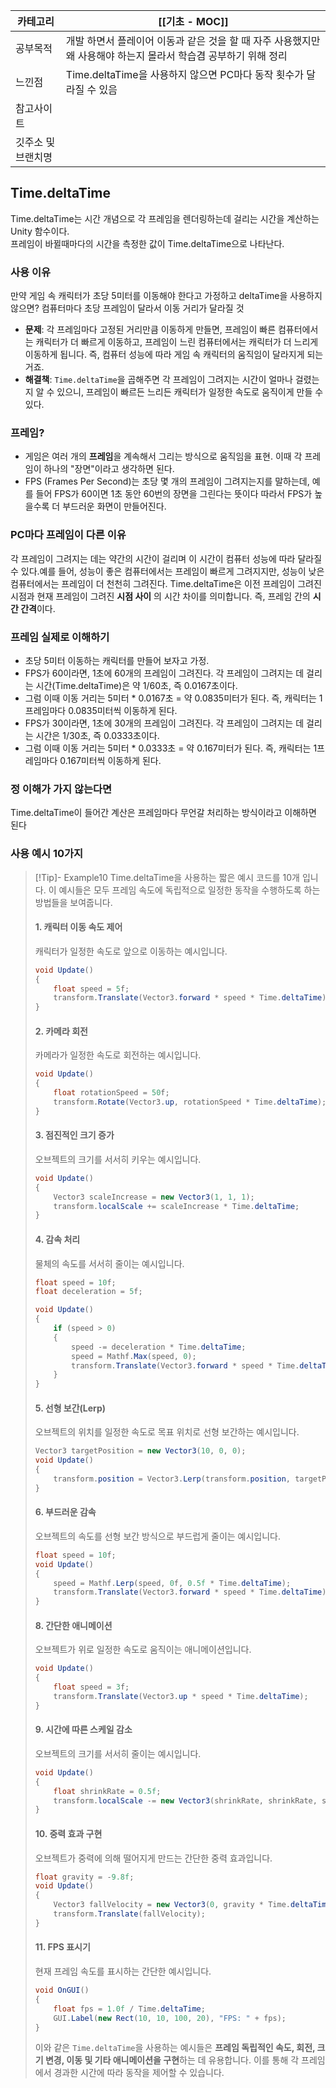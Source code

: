 
| 카테고리       | [[기초 - MOC]]                                                     |
| ---------- | ---------------------------------------------------------------- |
| 공부목적       | 개발 하면서 플레이어 이동과 같은 것을 할 때 자주 사용했지만 왜 사용해야 하는지 몰라서 학습겸 공부하기 위해 정리 |
| 느낀점        | Time.deltaTime을 사용하지 않으면 PC마다 동작 횟수가 달라질 수 있음                    |
| 참고사이트      |                                                                  |
| 깃주소 및 브랜치명 |                                                                  |
## Time.deltaTime
Time.deltaTime는 시간 개념으로 각 프레임을 렌더링하는데 걸리는 시간을 계산하는 Unity 함수이다.  
프레임이 바뀔때마다의 시간을 측정한 값이 Time.deltaTime으로 나타난다.
### 사용 이유
만약 게임 속 캐릭터가 초당 5미터를 이동해야 한다고 가정하고 deltaTime을 사용하지 않으면? 컴퓨터마다 초당 프레임이 달라서 이동 거리가 달라질 것
- **문제**: 각 프레임마다 고정된 거리만큼 이동하게 만들면, 프레임이 빠른 컴퓨터에서는 캐릭터가 더 빠르게 이동하고, 프레임이 느린 컴퓨터에서는 캐릭터가 더 느리게 이동하게 됩니다. 즉, 컴퓨터 성능에 따라 게임 속 캐릭터의 움직임이 달라지게 되는 거죠.
- **해결책**: `Time.deltaTime`을 곱해주면 각 프레임이 그려지는 시간이 얼마나 걸렸는지 알 수 있으니, 프레임이 빠르든 느리든 캐릭터가 일정한 속도로 움직이게 만들 수 있다.
### 프레임?
- 게임은 여러 개의 **프레임**을 계속해서 그리는 방식으로 움직임을 표현. 이때 각 프레임이 하나의 "장면"이라고 생각하면 된다.
- FPS (Frames Per Second)는 초당 몇 개의 프레임이 그려지는지를 말하는데, 예를 들어 FPS가 60이면 1초 동안 60번의 장면을 그린다는 뜻이다 따라서 FPS가 높을수록 더 부드러운 화면이 만들어진다.
### PC마다 프레임이 다른 이유
각 프레임이 그려지는 데는 약간의 시간이 걸리며 이 시간이 컴퓨터 성능에 따라 달라질 수 있다.예를 들어, 성능이 좋은 컴퓨터에서는 프레임이 빠르게 그려지지만, 성능이 낮은 컴퓨터에서는 프레임이 더 천천히 그려진다. Time.deltaTime은 이전 프레임이 그려진 시점과 현재 프레임이 그려진 **시점 사이** 의 시간 차이를 의미합니다. 즉, 프레임 간의 **시간 간격**이다.
### 프레임 실제로 이해하기
- 초당 5미터 이동하는 캐릭터를 만들어 보자고 가정.
- FPS가 60이라면, 1초에 60개의 프레임이 그려진다. 각 프레임이 그려지는 데 걸리는 시간(Time.deltaTime)은 약 1/60초, 즉 0.0167초이다.
- 그럼 이때 이동 거리는 5미터 * 0.0167초 = 약 0.0835미터가 된다. 즉, 캐릭터는 1프레임마다 0.0835미터씩 이동하게 된다.
- FPS가 30이라면, 1초에 30개의 프레임이 그려진다. 각 프레임이 그려지는 데 걸리는 시간은 1/30초, 즉 0.0333초이다.
- 그럼 이때 이동 거리는 5미터 * 0.0333초 = 약 0.167미터가 된다. 즉, 캐릭터는 1프레임마다 0.167미터씩 이동하게 된다.
### 정 이해가 가지 않는다면
 Time.deltaTime이 들어간 계산은 프레임마다 무언갈 처리하는 방식이라고 이해하면 된다
### 사용 예시 10가지
> [!Tip]- Example10
> Time.deltaTime을 사용하는 짧은 예시 코드를 10개 입니다. 
> 이 예시들은 모두 프레임 속도에 독립적으로 일정한 동작을 수행하도록 하는 방법들을 보여줍니다.
>#### 1. **캐릭터 이동 속도 제어**
> 캐릭터가 일정한 속도로 앞으로 이동하는 예시입니다.
> ```csharp
> void Update()
> {
>     float speed = 5f;
>     transform.Translate(Vector3.forward * speed * Time.deltaTime);
> }
> ```
>#### 2. **카메라 회전**
> 카메라가 일정한 속도로 회전하는 예시입니다.
> ```csharp
> void Update()
> {
>     float rotationSpeed = 50f;
>     transform.Rotate(Vector3.up, rotationSpeed * Time.deltaTime);
> }
> ```
> #### 3. **점진적인 크기 증가**
> 오브젝트의 크기를 서서히 키우는 예시입니다.
> ```csharp
> void Update()
> {
>     Vector3 scaleIncrease = new Vector3(1, 1, 1);
>     transform.localScale += scaleIncrease * Time.deltaTime;
> }
> ```
> #### 4. **감속 처리**
> 물체의 속도를 서서히 줄이는 예시입니다.
> ```csharp
> float speed = 10f;
> float deceleration = 5f;
> 
> void Update()
> {
>     if (speed > 0)
>     {
>         speed -= deceleration * Time.deltaTime;
>         speed = Mathf.Max(speed, 0);
>         transform.Translate(Vector3.forward * speed * Time.deltaTime);
>     }
> }
> ```
> #### 5. **선형 보간(Lerp)**
> 오브젝트의 위치를 일정한 속도로 목표 위치로 선형 보간하는 예시입니다.
> ```csharp
> Vector3 targetPosition = new Vector3(10, 0, 0);
> void Update()
> {
>     transform.position = Vector3.Lerp(transform.position, targetPosition, 0.1f * Time.deltaTime);
> }
> ```
> #### 6. **부드러운 감속**
> 오브젝트의 속도를 선형 보간 방식으로 부드럽게 줄이는 예시입니다.
> ```csharp
> float speed = 10f;
> void Update()
> {
>     speed = Mathf.Lerp(speed, 0f, 0.5f * Time.deltaTime);
>     transform.Translate(Vector3.forward * speed * Time.deltaTime);
> }
> ```
> #### 8. **간단한 애니메이션**
> 오브젝트가 위로 일정한 속도로 움직이는 애니메이션입니다.
> ```csharp
> void Update()
> {
>     float speed = 3f;
>     transform.Translate(Vector3.up * speed * Time.deltaTime);
> }
> ```
> #### 9. **시간에 따른 스케일 감소**
> 오브젝트의 크기를 서서히 줄이는 예시입니다.
> ```csharp
> void Update()
> {
>     float shrinkRate = 0.5f;
>     transform.localScale -= new Vector3(shrinkRate, shrinkRate, shrinkRate) * Time.deltaTime;
> }
> ```
> #### 10. **중력 효과 구현**
> 오브젝트가 중력에 의해 떨어지게 만드는 간단한 중력 효과입니다.
> ```csharp
> float gravity = -9.8f;
> void Update()
> {
>     Vector3 fallVelocity = new Vector3(0, gravity * Time.deltaTime, 0);
>     transform.Translate(fallVelocity);
> }
> ```
> #### 11. **FPS 표시기**
> 현재 프레임 속도를 표시하는 간단한 예시입니다.
> ```csharp
> void OnGUI()
> {
>     float fps = 1.0f / Time.deltaTime;
>     GUI.Label(new Rect(10, 10, 100, 20), "FPS: " + fps);
> }
> ```
> 이와 같은 `Time.deltaTime`을 사용하는 예시들은 **프레임 독립적인 속도, 회전, 크기 변경, 이동 및 기타 애니메이션을 구현**하는 데 유용합니다. 이를 통해 각 프레임에서 경과한 시간에 따라 동작을 제어할 수 있습니다.
